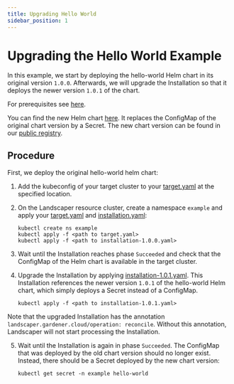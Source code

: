 ```yaml
---
title: Upgrading Hello World
sidebar_position: 1
---
```


# Upgrading the Hello World Example

In this example, we start by deploying the hello-world Helm chart in its original version `1.0.0`. 
Afterwards, we will upgrade the Installation so that it deploys the newer version `1.0.1` of the chart.

For prerequisites see [here](../../README.md).

You can find the new Helm chart [here](https://github.com/gardener/landscaper/tree/master/docs/guided-tour/basics/upgrade/chart/hello-world). It replaces the ConfigMap of the original chart version by
a Secret. The new chart version can be found in our
[public registry](https://eu.gcr.io/gardener-project/landscaper/examples/charts/hello-world:1.0.1).


## Procedure

First, we deploy the original hello-world helm chart:

1. Add the kubeconfig of your target cluster to your [target.yaml](installation/target.yaml) at the specified location.

2. On the Landscaper resource cluster, create a namespace `example` and apply your [target.yaml](installation/target.yaml) and [installation.yaml](installation/installation.yaml):
   
   ```shell
   kubectl create ns example
   kubectl apply -f <path to target.yaml>
   kubectl apply -f <path to installation-1.0.0.yaml>
   ```

3. Wait until the Installation reaches phase `Succeeded` and check that the ConfigMap of the Helm chart is available in the target cluster.

4. Upgrade the Installation by applying [installation-1.0.1.yaml](installation/installation-1.0.1.yaml). This Installation references the newer version `1.0.1` of the hello-world Helm chart, which simply deploys a Secret instead of a ConfigMap.

   ```shell
   kubectl apply -f <path to installation-1.0.1.yaml>
   ```

Note that the upgraded Installation has the annotation `landscaper.gardener.cloud/operation: reconcile`. Without this annotation, Landscaper will not start processing the Installation.

5. Wait until the Installation is again in phase `Succeeded`. The ConfigMap that was deployed by the old chart version should no longer exist. Instead, there should be a Secret deployed by the new chart version:

   ```shell
   kubectl get secret -n example hello-world
   ```
